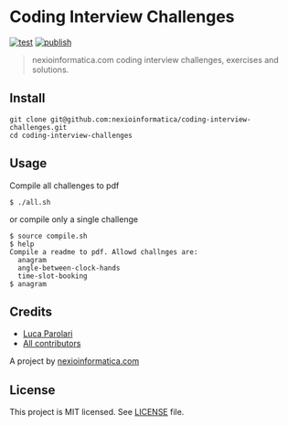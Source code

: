 # Coding Interview Challenges

[![test](https://github.com/nexioinformatica/coding-interview-challenges/actions/workflows/test.yml/badge.svg)](https://github.com/nexioinformatica/coding-interview-challenges/actions/workflows/test.yml)
[![publish](https://github.com/nexioinformatica/coding-interview-challenges/actions/workflows/publish.yml/badge.svg)](https://github.com/nexioinformatica/coding-interview-challenges/actions/workflows/publish.yml)

> nexioinformatica.com coding interview challenges, exercises and solutions.

## Install

```
git clone git@github.com:nexioinformatica/coding-interview-challenges.git
cd coding-interview-challenges
```

## Usage

Compile all challenges to pdf

```
$ ./all.sh
```

or compile only a single challenge

```
$ source compile.sh
$ help
Compile a readme to pdf. Allowd challnges are:
  anagram
  angle-between-clock-hands
  time-slot-booking
$ anagram
```

## Credits

- [Luca Parolari](https://github.com/lparolari)
- [All contributors](https://github.com/nexioinformatica/geom-api-ts-client/contributors)

A project by [nexioinformatica.com](https://nexioinformatica.com)

## License

This project is MIT licensed. See [LICENSE](LICENSE) file.
